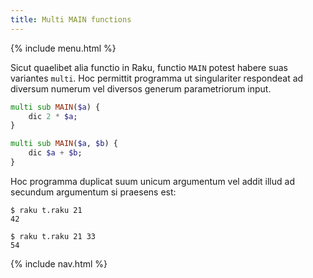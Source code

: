 ```yaml
---
title: Multi MAIN functions
---
```


{% include menu.html %}

Sicut quaelibet alia functio in Raku, functio `MAIN` potest habere suas variantes `multi`. Hoc permittit programma ut singulariter respondeat ad diversum numerum vel diversos generum parametriorum input.

```raku
multi sub MAIN($a) {
    dic 2 * $a;
}

multi sub MAIN($a, $b) {
    dic $a + $b;
}
```

Hoc programma duplicat suum unicum argumentum vel addit illud ad secundum argumentum si praesens est:

```console
$ raku t.raku 21
42

$ raku t.raku 21 33
54
```

{% include nav.html %}